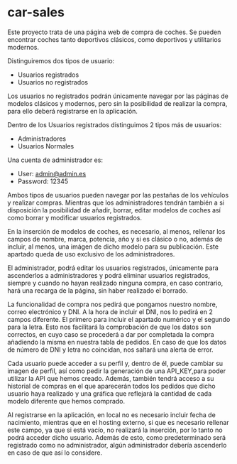 # car-sales

Este proyecto trata de una página web de compra de coches. Se pueden encontrar coches tanto deportivos clásicos, como deportivos y utilitarios modernos.

Distinguiremos dos tipos de usuario: 
  - Usuarios registrados
  - Usuarios no registrados
  
Los usuarios no registrados podrán únicamente navegar por las páginas de modelos clásicos y modernos, pero sin la posibilidad de realizar la compra, para ello deberá registrarse en la aplicación.
  
Dentro de los Usuarios registrados distinguimos 2 tipos más de usuarios:
  - Administradores
  - Usuarios Normales

Una cuenta de administrador es:
  - User: admin@admin.es
  - Password: 12345

Ambos tipos de usuarios pueden navegar por las pestañas de los vehículos y realizar compras. Mientras que los administradores tendrán también a si disposición la posibilidad de añadir, borrar, editar modelos de coches así como borrar y modificar usuarios registrados.

En la inserción de modelos de coches, es necesario, al menos, rellenar los campos de nombre, marca, potencia, año y si es clásico o no, además de incluir, al menos, una imágen de dicho modelo para su publicación. Este apartado queda de uso exclusivo de los administradores.

El administrador, podrá editar los usuarios registrados, únicamente para ascenderlos a administradores y podrá eliminar usuarios registrados, siempre y cuando no hayan realizado ninguna compra, en caso contrario, hará una recarga de la página, sin haber realizado el borrado.

La funcionalidad de compra nos pedirá que pongamos nuestro nombre, correo electrónico y DNI. A la hora de incluir el DNI, nos lo pedirá en 2 campos diferente. El primero para incluir el apartado numérico y el segundo para la letra. Esto nos facilitará la comprobación de que los datos son correctos, en cuyo caso se procederá a dar por completada la compra añadiendo la misma en nuestra tabla de pedidos. En caso de que los datos de número de DNI y letra no coincidan, nos saltará una alerta de error.

Cada usuario puede acceder a su perfil y, dentro de él, puede cambiar su imagen de perfil, así como pedir la generación de una API_KEY,para poder utilizar la API que hemos creado. Además, también tendrá acceso a su historial de compras en el que aparecerán todos los pedidos que dicho usuario haya realizado y una gráfica que reflejará la cantidad de cada modelo diferente que hemos comprado.

Al registrarse en la aplicación, en local no es necesario incluir fecha de nacimiento, mientras que en el hosting externo, si que es necesario rellenar este campo, ya que si está vacío, no realizará la inserción, por lo tanto no podrá acceder dicho usuario. Además de esto, como predeterminado será registrado como no administrador, algún administrador debería ascenderlo en caso de que así lo considere.
